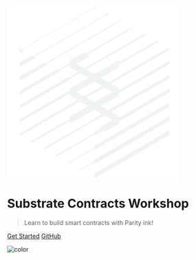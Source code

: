 ![substrate-logo](media/icon-parity-substrate-light.png ':size=300')

# Substrate Contracts Workshop

> Learn to build smart contracts with Parity ink!

[Get Started](README.md)
[GitHub](https://github.com/shawntabrizi/substrate-contracts-workshop)

<!-- Overwrite Background Image with black -->
![color](#3a3a3a)